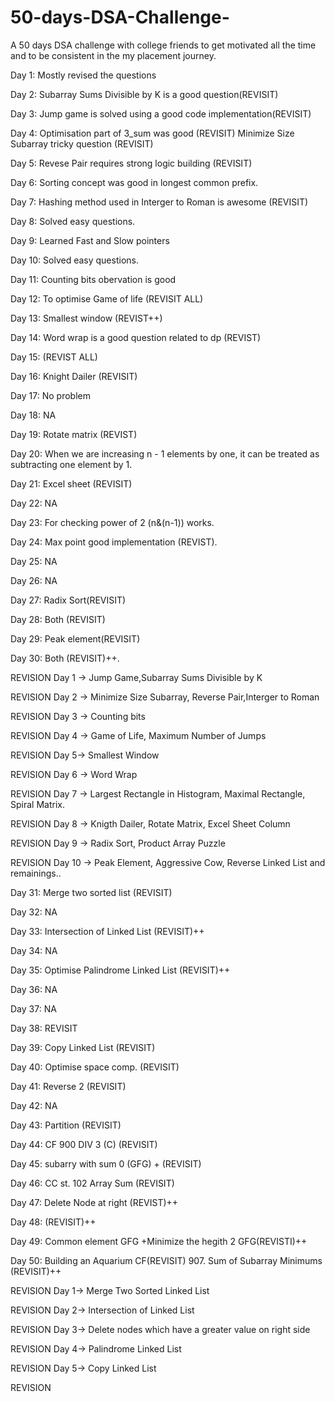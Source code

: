 # 50-days-DSA-Challenge-
A 50 days DSA challenge with college friends to get motivated all the time and to be consistent in the my placement journey. 

Day 1:  Mostly revised the questions

Day 2: Subarray Sums Divisible by K is a good question(REVISIT) 

Day 3: Jump game is solved using a good code implementation(REVISIT)

Day 4: Optimisation part of 3_sum was good (REVISIT) Minimize Size Subarray tricky question (REVISIT)

Day 5: Revese Pair requires strong logic building (REVISIT)

Day 6: Sorting concept was good in longest common prefix.

Day 7: Hashing method used in Interger to Roman is awesome (REVISIT)

Day 8: Solved easy questions.

Day 9: Learned Fast and Slow pointers 

Day 10: Solved easy questions.

Day 11: Counting bits obervation is good

Day 12: To optimise Game of life (REVISIT ALL)

Day 13: Smallest window (REVIST++)

Day 14: Word wrap is a good question related to dp (REVIST)

Day 15: (REVIST ALL)

Day 16: Knight Dailer (REVISIT)

Day 17: No problem

Day 18: NA

Day 19: Rotate matrix (REVIST)

Day 20: When we are increasing n - 1 elements by one, it can be treated as subtracting one element by 1.

Day 21: Excel sheet (REVISIT)

Day 22: NA

Day 23: For checking power of 2 (n&(n-1)) works.

Day 24: Max point good implementation (REVIST).

Day 25: NA

Day 26: NA

Day 27: Radix Sort(REVISIT)

Day 28: Both (REVISIT)

Day 29: Peak element(REVISIT)

Day 30: Both (REVISIT)++.

REVISION Day 1 -> Jump Game,Subarray Sums Divisible by K

REVISION Day 2 -> Minimize Size Subarray, Reverse Pair,Interger to Roman

REVISION Day 3 -> Counting bits

REVISION Day 4 -> Game of Life, Maximum Number of Jumps

REVISION Day 5-> Smallest Window

REVISION Day 6 -> Word Wrap

REVISION Day 7 -> Largest Rectangle in Histogram, Maximal Rectangle, Spiral Matrix.

REVISION Day 8 -> Knigth Dailer, Rotate Matrix, Excel Sheet Column

REVISION Day 9 -> Radix Sort, Product Array Puzzle

REVISION Day 10 -> Peak Element, Aggressive Cow, Reverse Linked List and remainings..

Day 31:  Merge two sorted list (REVISIT)

Day 32: NA

Day 33: Intersection of Linked List (REVISIT)++

Day 34: NA

Day 35: Optimise Palindrome Linked List (REVISIT)++

Day 36: NA

Day 37: NA

Day 38: REVISIT

Day 39: Copy Linked List (REVISIT)

Day 40: Optimise space comp. (REVISIT)

Day 41: Reverse 2 (REVISIT)

Day 42: NA

Day 43: Partition (REVISIT)

Day 44: CF 900 DIV 3 (C) (REVISIT)

Day 45: subarry with sum 0 (GFG) + (REVISIT)

Day 46: CC st. 102 Array Sum (REVISIT)

Day 47: Delete Node at right (REVIST)++

Day 48: (REVISIT)++ 

Day 49: Common element GFG +Minimize the hegith 2 GFG(REVISTI)++

Day 50:  Building an Aquarium CF(REVISIT) 907. Sum of Subarray Minimums (REVISIT)++

REVISION Day 1-> Merge Two Sorted Linked List

REVISION Day 2-> Intersection of Linked List 

REVISION Day 3-> Delete nodes which have a greater value on right side

REVISION Day 4-> Palindrome Linked List

REVISION Day 5-> Copy Linked List

REVISION
